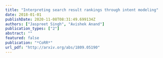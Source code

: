 ```yaml
---
title: "Interpreting search result rankings through intent modeling"
date: 2018-01-01
publishDate: 2020-11-08T08:31:49.699134Z
authors: ["Jaspreet Singh", "Avishek Anand"]
publication_types: ["2"]
abstract: ""
featured: false
publication: "*CoRR*"
url_pdf: "http://arxiv.org/abs/1809.05190"
---
```


